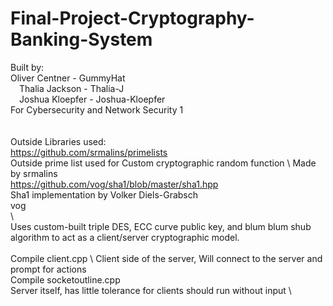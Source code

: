 # Final-Project-Cryptography-Banking-System

Built by: \
 Oliver Centner - GummyHat \
 Thalia Jackson - Thalia-J \
 Joshua Kloepfer - Joshua-Kloepfer \
For Cybersecurity and Network Security 1 \
\
\
Outside Libraries used:\
  https://github.com/srmalins/primelists \
    Outside prime list used for Custom cryptographic random function \ 
    Made by srmalins \
  https://github.com/vog/sha1/blob/master/sha1.hpp \
    Sha1 implementation by Volker Diels-Grabsch \
    vog \
\ \
Uses custom-built triple DES, ECC curve public key, and blum blum shub algorithm to act as a client/server cryptographic model. \
\
Compile client.cpp \ 
  Client side of the server, Will connect to the server and prompt for actions \
Compile socketoutline.cpp \
  Server itself, has little tolerance for clients should run without input \


